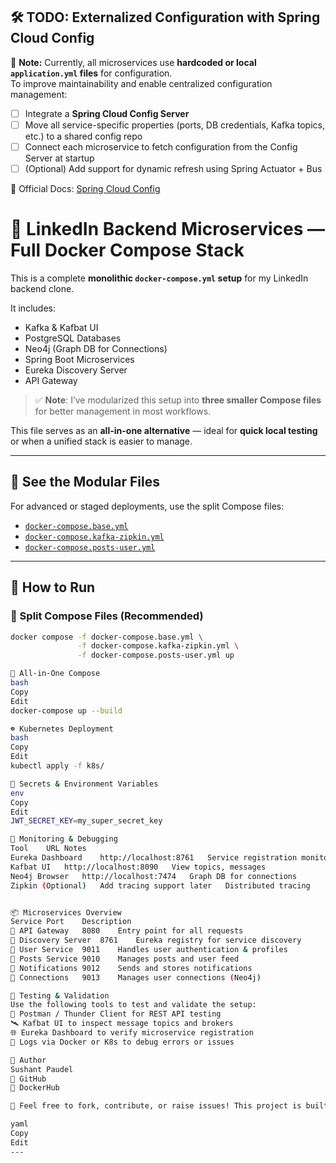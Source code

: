 ## 🛠️ TODO: Externalized Configuration with Spring Cloud Config

📌 **Note:** Currently, all microservices use **hardcoded or local `application.yml` files** for configuration.  
To improve maintainability and enable centralized configuration management:

- [ ] Integrate a **Spring Cloud Config Server**
- [ ] Move all service-specific properties (ports, DB credentials, Kafka topics, etc.) to a shared config repo
- [ ] Connect each microservice to fetch configuration from the Config Server at startup
- [ ] (Optional) Add support for dynamic refresh using Spring Actuator + Bus

🔗 Official Docs: [Spring Cloud Config](https://spring.io/projects/spring-cloud-config)

# 🐳 LinkedIn Backend Microservices — Full Docker Compose Stack

This is a complete **monolithic `docker-compose.yml` setup** for my LinkedIn backend clone.

It includes:

- Kafka & Kafbat UI
- PostgreSQL Databases
- Neo4j (Graph DB for Connections)
- Spring Boot Microservices
- Eureka Discovery Server
- API Gateway

> ✅ **Note**: I’ve modularized this setup into **three smaller Compose files** for better management in most workflows.

This file serves as an **all-in-one alternative** — ideal for **quick local testing** or when a unified stack is easier to manage.

---

## 🔀 See the Modular Files

For advanced or staged deployments, use the split Compose files:

- [`docker-compose.base.yml`](./docker-compose.base.yml)
- [`docker-compose.kafka-zipkin.yml`](./docker-compose.kafka-zipkin.yml)
- [`docker-compose.posts-user.yml`](./docker-compose.posts-user.yml)

---

## 🚀 How to Run

### 🔧 Split Compose Files (Recommended)

```bash
docker compose -f docker-compose.base.yml \
               -f docker-compose.kafka-zipkin.yml \
               -f docker-compose.posts-user.yml up

🧱 All-in-One Compose
bash
Copy
Edit
docker-compose up --build

☸️ Kubernetes Deployment
bash
Copy
Edit
kubectl apply -f k8s/

🔐 Secrets & Environment Variables
env
Copy
Edit
JWT_SECRET_KEY=my_super_secret_key

🧠 Monitoring & Debugging
Tool	URL	Notes
Eureka Dashboard	http://localhost:8761	Service registration monitor
Kafbat UI	http://localhost:8090	View topics, messages
Neo4j Browser	http://localhost:7474	Graph DB for connections
Zipkin (Optional)	Add tracing support later	Distributed tracing


📦 Microservices Overview
Service	Port	Description
🧭 API Gateway	8080	Entry point for all requests
🧬 Discovery Server	8761	Eureka registry for service discovery
👤 User Service	9011	Handles user authentication & profiles
📝 Posts Service	9010	Manages posts and user feed
🔔 Notifications	9012	Sends and stores notifications
🔗 Connections	9013	Manages user connections (Neo4j)

🧪 Testing & Validation
Use the following tools to test and validate the setup:
🧪 Postman / Thunder Client for REST API testing
🛰️ Kafbat UI to inspect message topics and brokers
🌐 Eureka Dashboard to verify microservice registration
📜 Logs via Docker or K8s to debug errors or issues

👤 Author
Sushant Paudel
🔗 GitHub
🐳 DockerHub

💬 Feel free to fork, contribute, or raise issues! This project is built for learning and scale experimentation.

yaml
Copy
Edit
---
